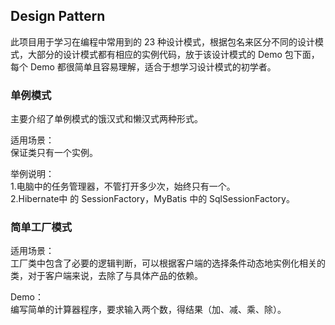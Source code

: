 ## Design Pattern

此项目用于学习在编程中常用到的 23 种设计模式，根据包名来区分不同的设计模式，大部分的设计模式都有相应的实例代码，放于该设计模式的 Demo 包下面，每个 Demo 都很简单且容易理解，适合于想学习设计模式的初学者。

### 单例模式

主要介绍了单例模式的饿汉式和懒汉式两种形式。
  
适用场景：  
保证类只有一个实例。
  
举例说明：  
1.电脑中的任务管理器，不管打开多少次，始终只有一个。  
2.Hibernate中 的 SessionFactory，MyBatis 中的 SqlSessionFactory。

### 简单工厂模式

适用场景：  
工厂类中包含了必要的逻辑判断，可以根据客户端的选择条件动态地实例化相关的类，对于客户端来说，去除了与具体产品的依赖。

Demo：  
编写简单的计算器程序，要求输入两个数，得结果（加、减、乘、除）。